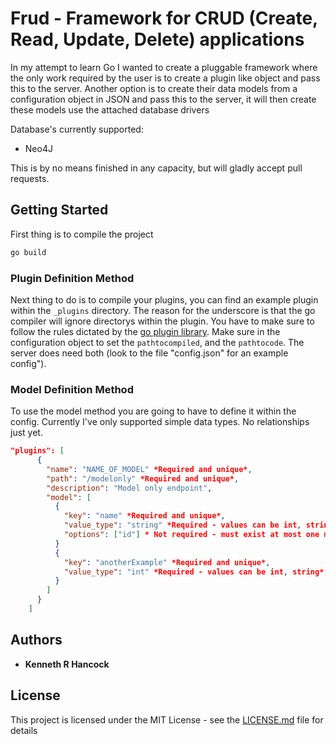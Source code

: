 # Frud - Framework for CRUD (Create, Read, Update, Delete) applications

In my attempt to learn Go I wanted to create a pluggable framework where the only work required by the user is to create a plugin like object and pass this to the server.  Another option is to create
their data models from a configuration object in JSON and pass this to the server, it will then create these models use the attached database drivers

Database's currently supported:
* Neo4J

This is by no means finished in any capacity, but will gladly accept pull requests.
## Getting Started
First thing is to compile the project
```bash
go build
```

### Plugin Definition Method
Next thing to do is to compile your plugins,  you can find an example plugin within the `_plugins` directory.  The reason for the underscore is that the go compiler will ignore directorys within the plugin.  You have to make sure to follow the rules dictated by the [go plugin library](https://golang.org/pkg/plugin/).  Make sure in the configuration object to set the `pathtocompiled`, and the `pathtocode`. The server does need both (look to the file "config.json" for an example config").

### Model Definition Method
To use the model method you are going to have to define it within the config. Currently I've only supported simple data types.  No relationships just yet.
```json
"plugins": [
      {
        "name": "NAME_OF_MODEL" *Required and unique*,
        "path": "/modelonly" *Required and unique*,
        "description": "Model only endpoint",
        "model": [
          {
            "key": "name" *Required and unique*,
            "value_type": "string" *Required - values can be int, string*,
            "options": ["id"] * Not required - must exist at most one model field with "id" option*
          }
          {
            "key": "anotherExample" *Required and unique*,
            "value_type": "int" *Required - values can be int, string*,
          }
        ]
      }
    ]
```
<!--
## Running the tests

Explain how to run the automated tests for this system

### Break down into end to end tests

Explain what these tests test and why

```
Give an example
```

### And coding style tests

Explain what these tests test and why

```
Give an example
```

## Deployment

Add additional notes about how to deploy this on a live system

## Built With

* [Dropwizard](http://www.dropwizard.io/1.0.2/docs/) - The web framework used
* [Maven](https://maven.apache.org/) - Dependency Management
* [ROME](https://rometools.github.io/rome/) - Used to generate RSS Feeds

## Contributing

Please read [CONTRIBUTING.md](https://gist.github.com/PurpleBooth/b24679402957c63ec426) for details on our code of conduct, and the process for submitting pull requests to us.

## Versioning

We use [SemVer](http://semver.org/) for versioning. For the versions available, see the [tags on this repository](https://github.com/your/project/tags). 
 -->
## Authors

* **Kenneth R Hancock** 

## License

This project is licensed under the MIT License - see the [LICENSE.md](LICENSE) file for details

